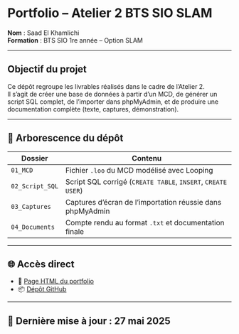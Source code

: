 # Portfolio – Atelier 2 BTS SIO SLAM

**Nom** : Saad El Khamlichi  
**Formation** : BTS SIO 1re année – Option SLAM

---

##    Objectif du projet

Ce dépôt regroupe les livrables réalisés dans le cadre de l’Atelier 2.  
Il s’agit de créer une base de données à partir d’un MCD, de générer un script SQL complet, de l’importer dans phpMyAdmin, et de produire une documentation complète (texte, captures, démonstration).

---

## 📁 Arborescence du dépôt

| Dossier | Contenu |
|--------|---------|
| `01_MCD` | Fichier `.loo` du MCD modélisé avec Looping |
| `02_Script_SQL` | Script SQL corrigé (`CREATE TABLE`, `INSERT`, `CREATE USER`) |
| `03_Captures` | Captures d’écran de l’importation réussie dans phpMyAdmin |
| `04_Documents` | Compte rendu au format `.txt` et documentation finale |

---

## 🌐 Accès direct

- 🔗 [Page HTML du portfolio](https://trevor-belmont2.github.io/atelier2-bts-sio/)
- 📦 [Dépôt GitHub](https://github.com/Trevor-belmont2/atelier2-bts-sio)

---

## 📆 Dernière mise à jour : 27 mai 2025

